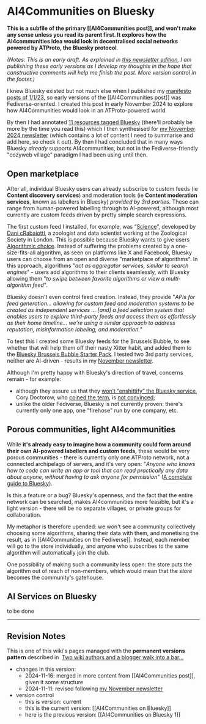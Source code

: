 # AI4Communities on Bluesky

**This is a subfile of the primary [[AI4Communities post]], and won't make any sense unless you read its parent first. It explores how the AI4communities idea would look in decentralised social networks powered by ATProto, the Bluesky protocol**.

*(Notes: This is an early draft. As explained in [this newsletter edition](https://mathewlowry.medium.com/exploring-ai4communities-newsletter-6365b2716bb1), I am publishing these early versions as I develop my thoughts in the hope that constructive comments will help me finish the post. More version control in the footer.)*

I knew Bluesky existed but not much else when I published my [manifesto posts of 1/1/23](https://mathewlowry.medium.com/a-minimum-viable-ecosystem-for-collective-intelligence-7738848ce9c4), so early versions of the [[AI4Communities post]] was Fediverse-oriented. I created this post in early November 2024 to explore how AI4Communities would look in an ATProto-powered world. 

By then I had annotated [11 resources tagged Bluesky](https://myhub.ai/@mathewlowry/?tags=bluesky) (there'll probably be more by the time you read this) which I then synthesised for [my November 2024 newsletter](https://mathewlowry.medium.com/ai4communities-bluesky-newsletter-331a25909cc5)  (which contains a lot of content I need to summarise and add here, so check it out). By then I had concluded that in many ways Bluesky *already* supports AI4communities, but not in the Fediverse-friendly "cozyweb village" paradigm I had been using until then.

## Open marketplace

After all, individual Bluesky users can already subscribe to custom feeds (ie **Content discovery services**) and moderation tools (ie **Content moderation services**, known as labellers in Bluesky) *provided by 3rd parties.* These can range from human-powered labelling through to AI-powered, although most currently are custom feeds driven by pretty simple search expressions. 

The first custom feed I installed, for example, was “[Science](https://bsky.app/profile/bossett.social/feed/for-science)”, developed by [Dani cRabaiotti](https://bsky.app/profile/danirabaiotti.bsky.social), a zoologist and data scientist working at the Zoological Society in London. This is possible because Bluesky wants to give users [Algorithmic choice](https://bsky.social/about/blog/3-30-2023-algorithmic-choice). Instead of suffering the problems created by a one-size-fits-all algorithm, as seen on platforms like X and Facebook, Bluesky users can choose from an open and diverse "marketplace of algorithms". In this approach, algorithms "*act as aggregator services, similar to search engines*" - users add algorithms to their clients seamlessly, with Bluesky allowing them "*to swipe between favorite algorithms or view a multi-algorithm feed*".

Bluesky doesn't even control feed creation. Instead, they provide "*APIs for feed generation... allowing for custom feed and moderation systems to be created as independent services ... [and] a feed selection system that enables users to explore third-party feeds and access them as effortlessly as their home timeline... we’re using a similar approach to address reputation, misinformation labeling, and moderation.*" 

To test this I created some Bluesky feeds for the Brussels Bubble, to see whether that will help them off their nasty Xitter habit, and added them to the [Bluesky Brussels Bubble Starter Pack](https://go.bsky.app/LZExyns). I tested two 3rd party services, neither are AI-driven - results in my [November newsletter](https://mathewlowry.medium.com/ai4communities-bluesky-newsletter-331a25909cc5). 

Although I'm pretty happy with Bluesky's direction of travel, concerns remain - for example: 

* although they assure us that they [won’t “enshittify” the Bluesky service](https://www.wired.com/story/bluesky-ceo-jay-graber-wont-enshittify-ads/), Cory Doctorow, who [coined the term](https://doctorow.medium.com/https-pluralistic-net-2024-10-14-pearl-clutching-this-toilet-has-no-central-nervous-system-266e69b4c8f9), is [not convinced](https://doctorow.medium.com/https-pluralistic-net-2024-11-02-ulysses-pact-tie-yourself-to-a-federated-mast-b2f89bb5b4d8);
* unlike the older Fediverse, Bluesky is not currently proven: there's currently only one app, one "firehose" run by one company, etc.

## Porous communities, light AI4communities

While **it's already easy to imagine how a community could form around their own AI-powered labellers and custom feeds,** these would be very porous communities - there is currently only one ATProto network, not a connected archipelago of servers, and it's very open: "*Anyone who knows how to code can write an app or tool that can read practically any data about anyone, without having to ask anyone for permission*" ([A complete guide to Bluesky](https://mackuba.eu/2024/02/21/bluesky-guide?utm_source=pocket_shared)). 

Is this a feature or a bug? Bluesky's openness, and the fact that the entire network can be searched, makes AI4communities more feasible, but it's a light version - there will be no separate villages, or private groups for collaboration.

My metaphor is therefore upended: we won't see a community collectively choosing some algorithms, sharing their data with them, and monetising the result, as in [[AI4Communities on the Fediverse]]. Instead, each member will go to the store individually, and anyone who subscribes to the same algorithm will automatically join the club.

One possibility of making such a community less open: the store puts the algorithm out of reach of non-members, which would mean that the *store* becomes the community's gatehouse.

## AI Services on Bluesky

to be done



---

## Revision Notes

This is one of this wiki's pages managed with the **permanent versions pattern** described in  [Two wiki authors and a blogger walk into a bar…](https://mathewlowry.medium.com/two-wiki-authors-and-a-blogger-walk-into-a-bar-7106c8376c6e)  

- changes in this version: 
	- 2024-11-16: merged in more content from [[AI4Communities post]], given it some structure
	- 2024-11-11: revised following [my November newsletter](https://mathewlowry.medium.com/ai4communities-bluesky-newsletter-331a25909cc5)
- version control
    - this is version: current
    - this is the current version: [[AI4Communities on Bluesky]]
    - here is the previous version: [[AI4Communities on Bluesky 1]]